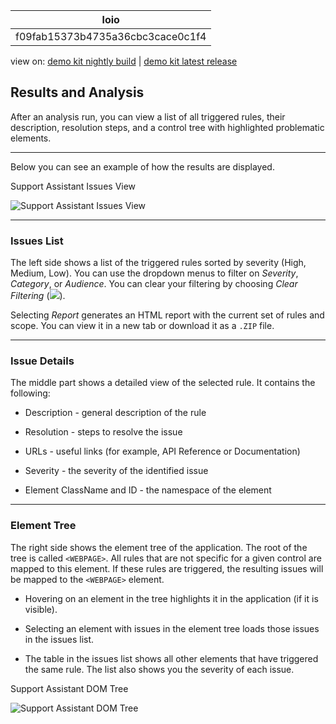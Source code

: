 <!-- loiof09fab15373b4735a36cbc3cace0c1f4 -->

| loio |
| -----|
| f09fab15373b4735a36cbc3cace0c1f4 |

<div id="loio">

view on: [demo kit nightly build](https://openui5nightly.hana.ondemand.com/#/topic/f09fab15373b4735a36cbc3cace0c1f4) | [demo kit latest release](https://openui5.hana.ondemand.com/#/topic/f09fab15373b4735a36cbc3cace0c1f4)</div>

## Results and Analysis

After an analysis run, you can view a list of all triggered rules, their description, resolution steps, and a control tree with highlighted problematic elements.

***

Below you can see an example of how the results are displayed.

   
  
Support Assistant Issues View<a name="loiof09fab15373b4735a36cbc3cace0c1f4__fig_j14_3k1_k1b"/>

 ![](loio78c90c54cda34b0091c96424bba7a55e_HiRes.png "Support Assistant Issues View") 

***

### Issues List

The left side shows a list of the triggered rules sorted by severity \(High, Medium, Low\). You can use the dropdown menus to filter on *Severity*, *Category*, or *Audience*. You can clear your filtering by choosing *Clear Filtering* \(![](loio4a0cf3bc3f7244549cf95901077aa6ae_HiRes.png)\).

Selecting *Report* generates an HTML report with the current set of rules and scope. You can view it in a new tab or download it as a `.ZIP` file.

***

### Issue Details

The middle part shows a detailed view of the selected rule. It contains the following:

-   Description - general description of the rule

-   Resolution - steps to resolve the issue

-   URLs - useful links \(for example, API Reference or Documentation\)

-   Severity - the severity of the identified issue

-   Element ClassName and ID - the namespace of the element


***

### Element Tree

The right side shows the element tree of the application. The root of the tree is called `<WEBPAGE>`. All rules that are not specific for a given control are mapped to this element. If these rules are triggered, the resulting issues will be mapped to the `<WEBPAGE>` element.

-   Hovering on an element in the tree highlights it in the application \(if it is visible\).

-   Selecting an element with issues in the element tree loads those issues in the issues list.

-   The table in the issues list shows all other elements that have triggered the same rule. The list also shows you the severity of each issue.


   
  
Support Assistant DOM Tree<a name="loiof09fab15373b4735a36cbc3cace0c1f4__fig_dhm_lk1_k1b"/>

 ![](loio4c280d1c4c5f40359f72f5f7ec22b982_HiRes.png "Support Assistant DOM Tree") 

